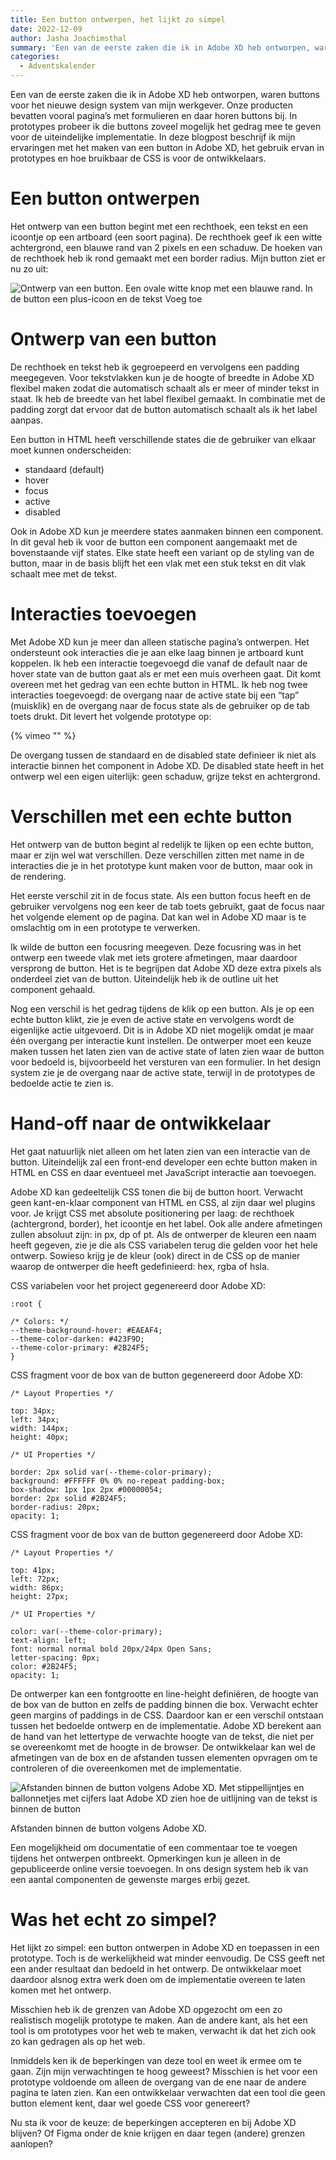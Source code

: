 ```yaml
---
title: Een button ontwerpen, het lijkt zo simpel
date: 2022-12-09
author: Jasha Joachimsthal
summary: 'Een van de eerste zaken die ik in Adobe XD heb ontworpen, waren buttons voor het nieuwe design system van mijn werkgever. Onze producten bevatten vooral pagina’s met formulieren en daar horen buttons bij. In prototypes probeer ik die buttons zoveel mogelijk het gedrag mee te geven voor de uiteindelijke implementatie. In deze blogpost beschrijf ik mijn ervaringen met het maken van een button in Adobe XD, het gebruik ervan in prototypes en hoe bruikbaar de CSS is voor de ontwikkelaars.'
categories: 
  - Adventskalender
---
```

Een van de eerste zaken die ik in Adobe XD heb ontworpen, waren buttons voor het nieuwe design system van mijn werkgever. Onze producten bevatten vooral pagina’s met formulieren en daar horen buttons bij. In prototypes probeer ik die buttons zoveel mogelijk het gedrag mee te geven voor de uiteindelijke implementatie. In deze blogpost beschrijf ik mijn ervaringen met het maken van een button in Adobe XD, het gebruik ervan in prototypes en hoe bruikbaar de CSS is voor de ontwikkelaars.

# Een button ontwerpen

Het ontwerp van een button begint met een rechthoek, een tekst en een icoontje op een artboard (een soort pagina). De rechthoek geef ik een witte achtergrond, een blauwe rand van 2 pixels en een schaduw. De hoeken van de rechthoek heb ik rond gemaakt met een border radius. Mijn button ziet er nu zo uit:

![Ontwerp van een button. Een ovale witte knop met een blauwe rand. In de button een plus-icoon en de tekst Voeg toe](https://fronteers.nl/_img/blog-jasha-1.png)

# Ontwerp van een button

De rechthoek en tekst heb ik gegroepeerd en vervolgens een padding meegegeven. Voor tekstvlakken kun je de hoogte of breedte in Adobe XD flexibel maken zodat die automatisch schaalt als er meer of minder tekst in staat. Ik heb de breedte van het label flexibel gemaakt. In combinatie met de padding zorgt dat ervoor dat de button automatisch schaalt als ik het label aanpas.

Een button in HTML heeft verschillende states die de gebruiker van elkaar moet kunnen onderscheiden:

* standaard (default)
* hover
* focus
* active
* disabled

Ook in Adobe XD kun je meerdere states aanmaken binnen een component. In dit geval heb ik voor de button een component aangemaakt met de bovenstaande vijf states. Elke state heeft een variant op de styling van de button, maar in de basis blijft het een vlak met een stuk tekst en dit vlak schaalt mee met de tekst.

# Interacties toevoegen

Met Adobe XD kun je meer dan alleen statische pagina’s ontwerpen. Het ondersteunt ook interacties die je aan elke laag binnen je artboard kunt koppelen. Ik heb  een interactie toegevoegd die  vanaf de default naar de hover state van de button gaat als er met een muis overheen gaat. Dit komt overeen met het gedrag van een echte button in HTML. Ik heb nog twee interacties toegevoegd: de overgang naar de active state bij een “tap” (muisklik) en de overgang naar de focus state als de gebruiker op de tab toets drukt. Dit levert het volgende prototype op:

{% vimeo "" %}

De overgang tussen de standaard en de disabled state definieer ik niet als interactie binnen het component in Adobe XD. De disabled state heeft in het ontwerp wel een eigen uiterlijk: geen schaduw, grijze tekst en achtergrond.

# Verschillen met een echte button

Het ontwerp van de button begint al redelijk te lijken op een echte button, maar er zijn wel wat verschillen. Deze verschillen zitten met name in de interacties die je in het prototype kunt maken voor de button, maar ook in de rendering.

Het eerste verschil zit in de focus state. Als een button focus heeft en de gebruiker vervolgens nog een keer de tab toets gebruikt, gaat de focus naar het volgende element op de pagina. Dat kan wel in Adobe XD maar is te omslachtig om in een prototype te verwerken.

Ik wilde de button een focusring meegeven. Deze focusring was in het ontwerp een tweede vlak met iets grotere afmetingen, maar daardoor versprong de button. Het is te begrijpen dat Adobe XD deze extra pixels als onderdeel ziet van de button. Uiteindelijk heb ik de outline uit het component gehaald.

Nog een verschil is het gedrag tijdens de klik op een button. Als je op een echte button klikt, zie je even de active state en vervolgens wordt de eigenlijke actie uitgevoerd. Dit is in Adobe XD niet mogelijk omdat je maar één overgang per interactie kunt instellen. De ontwerper moet een keuze maken tussen het laten zien van de active state of laten zien waar de button voor bedoeld is, bijvoorbeeld het versturen van een formulier. In het design system zie je de overgang naar de active state, terwijl in de prototypes de bedoelde actie te zien is.

# Hand-off naar de ontwikkelaar

Het gaat natuurlijk niet alleen om het laten zien van een interactie van de button. Uiteindelijk zal een front-end developer een echte button maken in HTML en CSS en daar eventueel met JavaScript interactie aan toevoegen.

Adobe XD kan gedeeltelijk CSS tonen die bij de button hoort. Verwacht geen kant-en-klaar component van HTML en CSS, al zijn daar wel plugins voor. Je krijgt CSS met absolute positionering per laag: de rechthoek (achtergrond, border), het icoontje en het label. Ook alle andere afmetingen zullen absoluut zijn: in px, dp of pt. Als de ontwerper de kleuren een naam heeft gegeven, zie je die als CSS variabelen terug die gelden voor het hele ontwerp. Sowieso krijg je de kleur (ook) direct in de CSS op de manier waarop de ontwerper die heeft gedefinieerd: hex, rgba of hsla.

CSS variabelen voor het project gegenereerd door Adobe XD:

```
:root {

/* Colors: */
--theme-background-hover: #EAEAF4;
--theme-color-darken: #423F9D;
--theme-color-primary: #2B24F5;
}
```

CSS fragment voor de box van de button gegenereerd door Adobe XD:

```
/* Layout Properties */

top: 34px;
left: 34px;
width: 144px;
height: 40px;

/* UI Properties */

border: 2px solid var(--theme-color-primary);
background: #FFFFFF 0% 0% no-repeat padding-box;
box-shadow: 1px 1px 2px #00000054;
border: 2px solid #2B24F5;
border-radius: 20px;
opacity: 1;
```

CSS fragment voor de box van de button gegenereerd door Adobe XD:

```
/* Layout Properties */

top: 41px;
left: 72px;
width: 86px;
height: 27px;

/* UI Properties */

color: var(--theme-color-primary);
text-align: left;
font: normal normal bold 20px/24px Open Sans;
letter-spacing: 0px;
color: #2B24F5;
opacity: 1;
```

De ontwerper kan een fontgrootte en line-height definiëren, de hoogte van de box van de button en zelfs de padding binnen die box. Verwacht echter geen margins of paddings in de CSS. Daardoor kan er een verschil ontstaan tussen het bedoelde ontwerp en de implementatie. Adobe XD berekent aan de hand van het lettertype de verwachte hoogte van de tekst, die niet per se overeenkomt met de hoogte in de browser. De ontwikkelaar kan wel de afmetingen van de box en de afstanden tussen elementen opvragen om te controleren of die overeenkomen met de implementatie.

![Afstanden binnen de button volgens Adobe XD. Met stippellijntjes en ballonnetjes met cijfers laat Adobe XD zien hoe de uitlijning van de tekst is binnen de button](https://fronteers.nl/_img/blog-jasha-3.png)

Afstanden binnen de button volgens Adobe XD.

Een mogelijkheid om documentatie of een commentaar toe te voegen tijdens het ontwerpen ontbreekt. Opmerkingen kun je alleen in de gepubliceerde online versie toevoegen. In ons design system heb ik van een aantal componenten de gewenste marges erbij gezet.

# Was het echt zo simpel?

Het lijkt zo simpel: een button ontwerpen in Adobe XD en toepassen in een prototype. Toch is de werkelijkheid wat minder eenvoudig. De CSS geeft net een ander resultaat dan bedoeld in het ontwerp. De ontwikkelaar moet daardoor alsnog extra werk doen om de implementatie overeen te laten komen met het ontwerp.

Misschien heb ik de grenzen van Adobe XD opgezocht om een zo realistisch mogelijk prototype te maken. Aan de andere kant, als het een tool is om prototypes voor het web te maken, verwacht ik dat het zich ook zo kan gedragen als op het web.

Inmiddels ken ik de beperkingen van deze tool en weet ik ermee om te gaan. Zijn mijn verwachtingen te hoog geweest? Misschien is het voor een prototype voldoende om alleen de overgang van de ene naar de andere pagina te laten zien. Kan een ontwikkelaar verwachten dat een tool die geen button element kent, daar wel goede CSS voor genereert?

Nu sta ik voor de keuze: de beperkingen accepteren en bij Adobe XD blijven? Of Figma onder de knie krijgen en daar tegen (andere) grenzen aanlopen?
